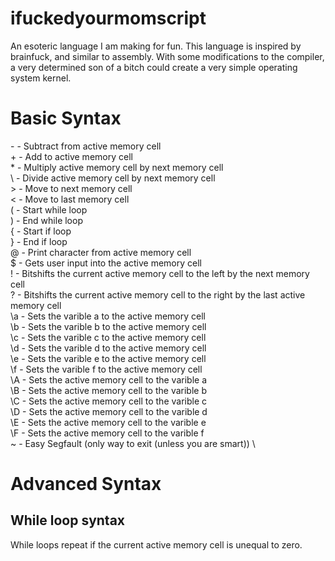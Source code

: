 # ifuckedyourmomscript

An esoteric language I am making for fun. This language is inspired by brainfuck, and similar to assembly. With some modifications to the compiler, a very determined son of a bitch could create a very simple operating system kernel.

# Basic Syntax

\- \- Subtract from active memory cell \
\+ \- Add to active memory cell \
\* \- Multiply active memory cell by next memory cell \
\\ \- Divide active memory cell by next memory cell \
\> \- Move to next memory cell \
\< \- Move to last memory cell \
\( \- Start while loop \
\) \- End while loop \
\{ \- Start if loop \
\} \- End if loop \
\@ \- Print character from active memory cell \
\$ \- Gets user input into the active memory cell \
\! \- Bitshifts the current active memory cell to the left by the next memory cell \
\? \- Bitshifts the current active memory cell to the right by the last active memory cell \
\a \- Sets the varible a to the active memory cell \
\b \- Sets the varible b to the active memory cell \
\c \- Sets the varible c to the active memory cell \
\d \- Sets the varible d to the active memory cell \
\e \- Sets the varible e to the active memory cell \
\f \- Sets the varible f to the active memory cell \
\A \- Sets the active memory cell to the varible a \
\B \- Sets the active memory cell to the varible b \
\C \- Sets the active memory cell to the varible c \
\D \- Sets the active memory cell to the varible d \
\E \- Sets the active memory cell to the varible e \
\F \- Sets the active memory cell to the varible f \
\~ \- Easy Segfault (only way to exit (unless you are smart)) \

# Advanced Syntax

## While loop syntax

While loops repeat if the current active memory cell is unequal to zero.
